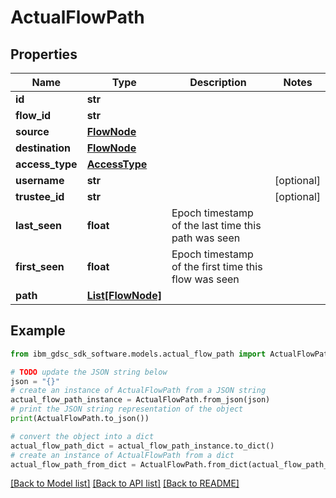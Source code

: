 # ActualFlowPath


## Properties

Name | Type | Description | Notes
------------ | ------------- | ------------- | -------------
**id** | **str** |  | 
**flow_id** | **str** |  | 
**source** | [**FlowNode**](FlowNode.md) |  | 
**destination** | [**FlowNode**](FlowNode.md) |  | 
**access_type** | [**AccessType**](AccessType.md) |  | 
**username** | **str** |  | [optional] 
**trustee_id** | **str** |  | [optional] 
**last_seen** | **float** | Epoch timestamp of the last time this path was seen | 
**first_seen** | **float** | Epoch timestamp of the first time this flow was seen | 
**path** | [**List[FlowNode]**](FlowNode.md) |  | 

## Example

```python
from ibm_gdsc_sdk_software.models.actual_flow_path import ActualFlowPath

# TODO update the JSON string below
json = "{}"
# create an instance of ActualFlowPath from a JSON string
actual_flow_path_instance = ActualFlowPath.from_json(json)
# print the JSON string representation of the object
print(ActualFlowPath.to_json())

# convert the object into a dict
actual_flow_path_dict = actual_flow_path_instance.to_dict()
# create an instance of ActualFlowPath from a dict
actual_flow_path_from_dict = ActualFlowPath.from_dict(actual_flow_path_dict)
```
[[Back to Model list]](../README.md#documentation-for-models) [[Back to API list]](../README.md#documentation-for-api-endpoints) [[Back to README]](../README.md)


